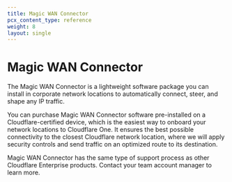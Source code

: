 ```yaml
---
title: Magic WAN Connector
pcx_content_type: reference
weight: 8
layout: single
---
```


# Magic WAN Connector

The Magic WAN Connector is a lightweight software package you can install in corporate network locations to automatically connect, steer, and shape any IP traffic.

You can purchase Magic WAN Connector software pre-installed on a Cloudflare-certified device, which is the easiest way to onboard your network locations to Cloudflare One. It ensures the best possible connectivity to the closest Cloudflare network location, where we will apply security controls and send traffic on an optimized route to its destination.

Magic WAN Connector has the same type of support process as other Cloudflare Enterprise products. Contact your team account manager to learn more.